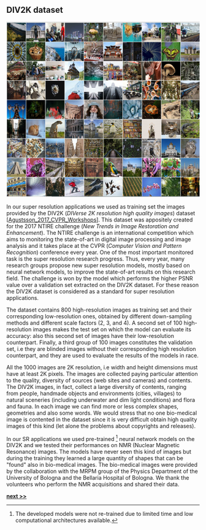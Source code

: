 ## DIV2K dataset

![DIV2K validation set examples.](../../../../img/div2k.png)

In our super resolution applications we used as training set the images provided by the DIV2K (*DIVerse 2K resolution high quality images*) dataset [[Agustsson_2017_CVPR_Workshops](www.vision.ee.ethz.ch/~timofter/publications/Agustsson-CVPRW-2017.pdf)].
This dataset was appositely created for the 2017 NTIRE challenge (*New Trends in Image Restoration and Enhancement*).
The NTIRE challenge is an international competition which aims to monitoring the state-of-art in digital image processing and image analysis and it takes place at the CVPR (*Computer Vision and Pattern Recognition*) conference every year.
One of the most important monitored task is the super resolution research progress.
Thus, every year, many research groups propose new super resolution models, mostly based on neural network models, to improve the state-of-art results on this research field.
The challenge is won by the model which performs the higher PSNR value over a validation set extracted on the DIV2K dataset.
For these reason the DIV2K dataset is considered as a standard for super resolution applications.

The dataset contains 800 high-resolution images as training set and their corresponding low-resolution ones, obtained by different down-sampling methods and different scale factors (2, 3, and 4).
A second set of 100 high-resolution images makes the test set on which the model can evaluate its accuracy: also this second set of images have their low-resolution counterpart.
Finally, a third group of 100 images constitutes the validation set, i.e they are blinded images without their corresponding high resolution counterpart, and they are used to evaluate the results of the models in race.

All the 1000 images are 2K resolution, i.e width and height dimensions must have at least 2K pixels.
The images are collected paying particular attention to the quality, diversity of sources (web sites and cameras) and contents.
The DIV2K images, in fact, collect a large diversity of contents, ranging from people, handmade objects and environments (cities, villages) to natural sceneries (including underwater and dim light conditions) and flora and fauna.
In each image we can find more or less complex shapes, geometries and also some words.
We would stress that no one bio-medical image is contented in the dataset since it is very difficult obtain high quality images of this kind (let alone the problems about copyrights and releases).

In our SR applications we used pre-trained [^1] neural network models on the DIV2K and we tested their performances on NMR (Nuclear Magnetic Resonance) images.
The models have never seen this kind of images but during the training they learned a large quantity of shapes that can be "found" also in bio-medical images.
The bio-medical images were provided by the collaboration with the MRPM group of the Physics Department of the University of Bologna and the Bellaria Hospital of Bologna.
We thank the volunteers who perform the NMR acquisitions and shared their data.

[^1]: The developed models were not re-trained due to limited time and low computational architectures available.

[**next >>**](./Result.md)

